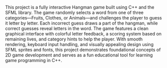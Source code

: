 This project is a fully interactive Hangman game built using C++ and the SFML library. The game randomly selects a word from one of three categories—Fruits, Clothes, or Animals—and challenges the player to guess it letter by letter. Each incorrect guess draws a part of the hangman, while correct guesses reveal letters in the word. The game features a clean graphical interface with colorful letter feedback, a scoring system based on remaining lives, and category hints to help the player. With smooth rendering, keyboard input handling, and visually appealing design using SFML sprites and fonts, this project demonstrates foundational concepts of 2D game development and serves as a fun educational tool for learning game programming in C++.
